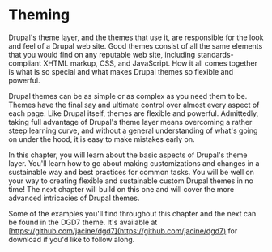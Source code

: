 # Theming

Drupal's theme layer, and the themes that use it, are responsible for the look and feel of a Drupal web site. Good themes consist of all the same elements that you would find on any reputable web site, including standards-compliant XHTML markup, CSS, and JavaScript. How it all comes together is what is so special and what makes Drupal themes so flexible and powerful.

Drupal themes can be as simple or as complex as you need them to be. Themes have the final say and ultimate control over almost every aspect of each page. Like Drupal itself, themes are flexible and powerful. Admittedly, taking full advantage of Drupal's theme layer means overcoming a rather steep learning curve, and without a general understanding of what's going on under the hood, it is easy to make mistakes early on.

In this chapter, you will learn about the basic aspects of Drupal's theme layer. You'll learn how to go about making customizations and changes in a sustainable way and best practices for common tasks. You will be well on your way to creating flexible and sustainable custom Drupal themes in no time! The next chapter will build on this one and will cover the more advanced intricacies of Drupal themes.

Some of the examples you'll find throughout this chapter and the next can be found in the DGD7 theme. It's available at [https://github.com/jacine/dgd7](https://github.com/jacine/dgd7) for download if you'd like to follow along.
